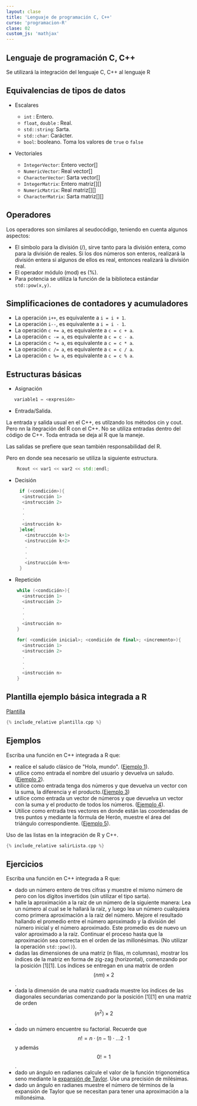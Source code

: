 ```yaml
---
layout: clase
title: 'Lenguaje de programación C, C++'
curso: 'programacion-R'
clase: 02
custom_js: 'mathjax'
---
```


## Lenguaje de programación C, C++

Se utilizará la integración del lenguaje C, C++ al
lenguaje R

## Equivalencias de tipos de datos

 - Escalares

    * `int` : Entero.
    * `float`, `double` : Real.
    * `std::string`: Sarta.
    * `std::char`: Carácter.
    * `bool`: booleano. Toma los valores de `true` o `false`

 - Vectoriales

    * `IntegerVector`:  Entero vector[]
    * `NumericVector`:  Real vector[]
    * `CharacterVector`: Sarta vector[]    
    * `IntegerMatrix`:  Entero matriz[][]
    * `NumericMatrix`:  Real matriz[][]
    * `CharacterMatrix`: Sarta matriz[][]

## Operadores

 Los operadores son similares al seudocódigo, teniendo en cuenta algunos
 aspectos:

  - El símbolo para la división (/), sirve tanto para la división entera,
    como para la división de reales. Si los dos números son enteros,
    realizará la división entera si algunos de ellos es real, entonces
    realizará la división real.
  - El operador módulo (mod) es (%).
  - Para potencia se utiliza la función de la biblioteca estándar `std::pow(x,y)`.

## Simplificaciones de contadores y acumuladores

  - La operación `i++`, es equivalente a `i = i + 1`.
  - La operación `i--`, es equivalente a `i = i - 1`.
  - La operación `c += a`, es equivalente a `c = c + a`.
  - La operación `c -= a`, es equivalente a `c = c - a`.
  - La operación `c *= a`, es equivalente a `c = c * a`.
  - La operación `c /= a`, es equivalente a `c = c / a`.
  - La operación `c %= a`, es equivalente a `c = c % a`.

## Estructuras básicas

  - Asignación

``` c++
   variable1 = <expresión>
```

  - Entrada/Salida.

La entrada y salida usual en el C++, es utilzando los métodos
cin y cout. Pero nn la itegración del R con el C++.
No se utiliza entradas dentro del código de C++.
Toda entrada se deja al R que la maneje.

Las salidas se prefiere que sean también responsabilidad del R.

Pero en donde sea necesario se utiliza la siguiente estructura.

``` c++
    Rcout << var1 << var2 << std::endl;
```

  - Decisión

``` c++
     if (<condición>){
      <instrucción 1>
      <instrucción 2>
      .
      .
      .
      <instrucción k>
     }else{
       <instrucción k+1>
       <instrucción k+2>
       .
       .
       .
       <instrucción k+n>
     }     
```
  - Repetición

``` c++
    while (<condición>){
      <instrucción 1>
      <instrucción 2>
      .
      .
      .
      <instrucción n>
    }
```

``` c++
    for( <condición inicial>; <condición de final>; <incremento>){
      <instrucción 1>
      <instrucción 2>
      .
      .
      .
      <instrucción n>
    }
```

## Plantilla ejemplo básica integrada a R

[Plantilla](plantilla.cpp)

``` c++
{% include_relative plantilla.cpp %}
```


## Ejemplos

Escriba una función en C++ integrada a R que:

 - realice el saludo clásico de "Hola, mundo". ([Ejemplo 1](ejemplo1.cpp)).
 - utilice como entrada el nombre del usuario
 y devuelva un saludo. ([Ejemplo 2](ejemplo2.cpp)).
 - utilice como entrada tenga dos números y que
   devuelva un vector con la suma, la diferencia y
   el producto.([Ejemplo 3](ejemplo3.cpp))
 - utilice como entrada un vector de números y que devuelva
   un vector con la suma y el producto de todos
   los números. ([Ejemplo 4](ejemplo4.cpp)).
 - Utilice como entrada tres vectores en donde están las
   coordenadas de tres puntos y mediante la fórmula de Herón,
   muestre el área del triángulo correspondiente. ([Ejemplo 5](ejemplo5.cpp)).

Uso de las listas en la integración de R y C++.

``` c++
{% include_relative salirLista.cpp %}
```

## Ejercicios

Escriba una función en C++ integrada a R que:

- dado un número entero de tres cifras y muestre el mísmo número de pero con
  los dígitos invertidos (sin utilizar el tipo sarta).
- halle la aproximación a la raiz de un número de
  la siguiente manera: Lea un número al cual se le hallará la raíz, y luego
  lea un número cualquiera como primera aproximación a la
  raíz del número. Mejore el resultado hallando el promedio entre el número
  aproximado y la división del número inicial y el número aproximado. Este promedio
  es de nuevo un valor aproximado a la raíz. Continuar el proceso hasta que
  la aproximación sea correcta en el orden de las millonésimas. (No utilizar
  la operación `std::pow()`).
- dadas las dimensiones de una matriz (n filas, m columnas), mostrar los índices
  de la matriz en forma de zig-zag (horizontal),
  comenzando por la posición [1][1]. Los índices se entregan en una
   matrix de orden $$(nm)\times 2$$.
- dada la dimensión de una matriz cuadrada muestre los índices de las diagonales
  secundarias comenzando por la posición [1][1] en una
  matriz de orden $$(n^2)\times 2$$.
- dado un número encuentre su factorial. Recuerde que
  $$n! = n\cdot(n-1)\cdot...2\cdot1$$ y además $$0! = 1$$.
- dado un ángulo en radianes calcule el valor de la función trigonomética
  seno mediante la [expansión de Taylor](https://es.wikipedia.org/wiki/Serie_de_Taylor).
  Use una precisión de milésimas.
- dado un ángulo en radianes muestre el número de términos de la expansión de
  Taylor que se necesitan para tener una aproximación a la millonésima.    
